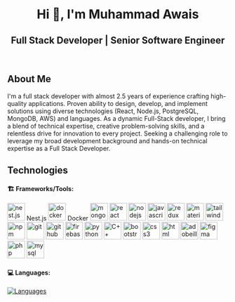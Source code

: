 <h1 align="center">Hi 👋, I'm Muhammad Awais</h1>

<div align="center">

## Full Stack Developer | Senior Software Engineer

</div>

<br/>

## About Me

<p>
   I'm a full stack developer with almost 2.5 years of experience crafting high-quality applications. Proven ability to design, develop, and implement solutions using diverse technologies (React, Node.js, PostgreSQL, MongoDB, AWS) and languages.
   As a dynamic Full-Stack developer, I bring a blend of technical expertise, creative problem-solving skills, and a relentless drive for innovation to every project.
   Seeking a challenging role to leverage my broad development background and hands-on technical expertise as a Full Stack Developer.
</p>

## Technologies

#### 🏗️ Frameworks/Tools:

<p align="left">
  <span>
   <img src="https://img.icons8.com/color/480/000000/nestjs.png" alt="nest.js" width="40" height="40" />
   <span className="skill-label">Nest.js</span>
   </span>

  <span>
  <img src="https://img.icons8.com/color/480/000000/docker.png" alt="docker" width="40" height="40" />
  <span className="skill-label">Docker</span>
  </span>
  <span><img src="https://img.icons8.com/color/480/000000/mongodb.png" alt="mongodb" width="40" height="40" /></span>
  <span><img src="https://img.icons8.com/color/480/000000/react-native.png" alt="react" width="40" height="40" /></span>
  <span><img src="https://img.icons8.com/color/480/000000/nodejs.png" alt="nodejs" width="40" height="40" /></span>
  <span><img src="https://img.icons8.com/color/480/000000/javascript--v1.png" alt="javascript" width="40" height="40" /></span>
  <span><img src="https://img.icons8.com/color/480/000000/redux.png" alt="redux" width="40" height="40" /></span>
  <span><img src="https://img.icons8.com/color/480/000000/material-ui.png" alt="material-ui" width="40" height="40" /></span>
  <span><img src="https://img.icons8.com/color/480/000000/tailwindcss.png" alt="tailwindcss" width="40" height="40" /></span>
  <span><img src="https://img.icons8.com/color/480/000000/npm.png" alt="npm" width="40" height="40" /></span>
  <span><img src="https://img.icons8.com/color/480/000000/git.png" alt="git" width="40" height="40" /></span>
  <span><img src="https://img.icons8.com/material-outlined/384/000000/github.png" alt="github" width="40" height="40" /></span>
  <span><img src="https://img.icons8.com/color/480/000000/firebase.png" alt="firebase" width="40" height="40" /></span>
  <span><img src="https://img.icons8.com/fluency/240/000000/python.png" alt="python" width="40" height="40" /></span>
  <span><img src="https://img.icons8.com/color/480/000000/c-plus-plus-logo.png" alt="C++" width="40" height="40" /></span>
  <span><img src="https://img.icons8.com/color/480/000000/bootstrap.png" alt="bootstrap" width="40" height="40" /></span>
  <span><img src="https://img.icons8.com/color/480/000000/css3.png" alt="css3" width="40" height="40" /></span>
  <span><img src="https://img.icons8.com/color/480/000000/html-5--v2.png" alt="html" width="40" height="40" /></span>
  <span><img src="https://img.icons8.com/color/480/000000/adobe-illustrator--v1.png" alt="adobeillustrator" width="40" height="40" /></span>
  <span><img src="https://img.icons8.com/color/480/000000/figma--v1.png" alt="figma" width="40" height="40" /></span>
  <span><img src="https://img.icons8.com/dusk/480/000000/php-logo.png" alt="php" width="40" height="40" /></span>
  <span><img src="https://img.icons8.com/fluency/480/000000/mysql-logo.png" alt="mysql" width="40" height="40" /></span>
</p>

#### 💻 Languages:

[![Languages](https://skillicons.dev/icons?i=js,ts,html,css,scss)](#)
